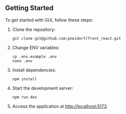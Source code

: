 ## Getting Started

To get started with GUI, follow these steps:

1. Clone the repository:

   ```
   git clone git@github.com:pneidorf/front_react.git
   ```

2. Change ENV variables:

   ```
   cp .env.example .env
   nano .env
   ```

3. Install dependencies:

   ```
   npm install
   ```

4. Start the development server:

   ```
   npm run dev
   ```

5. Access the application at [http://localhost:5173](http://localhost:5173).
